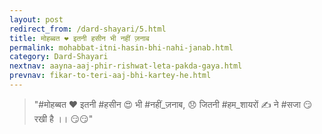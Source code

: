 ```yaml
---
layout: post
redirect_from: /dard-shayari/5.html
title: मोहब्बत ❤ इतनी हसीन भी नहीं ज़नाब
permalink: mohabbat-itni-hasin-bhi-nahi-janab.html
category: Dard-Shayari
nextnav: aayna-aaj-phir-rishwat-leta-pakda-gaya.html
prevnav: fikar-to-teri-aaj-bhi-kartey-he.html
---
```

> "#मोहब्बत ❤ इतनी #हसीन 😍 भी #नहीं_ज़नाब, 😞 जितनी #हम_शायरों ✍ ने #सजा 😏 रखी है ।। 😏😏"
